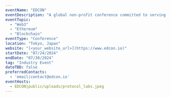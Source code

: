 ```yaml
---
eventName: "EDCON"
eventDescription: "A global non-profit conference committed to serving the #Ethereum ecosystem & enhancing Ethereum community interaction worldwide. "
eventTopic: 
  - "Web3"
  - "Ethereum"
  - "Blockchain"
eventType: "Conference"
location: "Tokyo, Japan"
website: "[<your_website_url>](https://www.edcon.io)" 
startDate: "07/24/2024"
endDate: "07/30/2024"
tag: "Industry Event"
dateTBD: false
preferredContacts:
  - 'email|contact@edcon.io'
eventHosts:
  - EDCON|public/uploads/protocol_labs.jpeg
---
```

